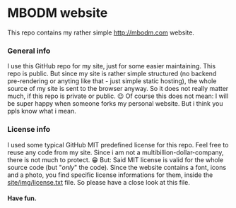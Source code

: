 # MBODM website

This repo contains my rather simple http://mbodm.com website.

### General info
I use this GitHub repo for my site, just for some easier maintaining. This repo is public. But since my site is rather simple structured (no backend pre-rendering or anyting like that - just simple static hosting), the whole source of my site is sent to the browser anyway. So it does not really matter much, if this repo is private or public. 😉 Of course this does not mean: I will be super happy when someone forks my personal website. But i think you ppls know what i mean.

### License info
I used some typical GitHub MIT predefined license for this repo. Feel free to reuse any code from my site. Since i am not a multibillion-dollar-company, there is not much to protect. 😁 But: Said MIT license is valid for the whole source code (but "_only_" the code). Since the website contains a font, icons and a photo, you find specific license informations for them, inside the [site/img/license.txt](site/img/license.txt) file. So please have a close look at this file.

#### Have fun.
